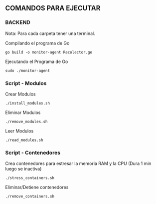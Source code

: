 ## COMANDOS PARA EJECUTAR

### BACKEND
Nota: Para cada carpeta tener una terminal.

Compilando el programa de Go
```
go build -o monitor-agent Recolector.go
```

Ejecutando el Programa de Go
```
sudo ./monitor-agent
```

### Script - Modulos
Crear Modulos
```
./install_modules.sh
```

Eliminar Modulos
```
./remove_modules.sh
```

Leer Modulos
```
./read_modules.sh
```

### Script - Contenedores
Crea contenedores para estresar la memoria RAM y la CPU (Dura 1 min luego se inactiva)
```
./stress_containers.sh
```

Eliminar/Detiene contenedores 
```
./remove_containers.sh
```

